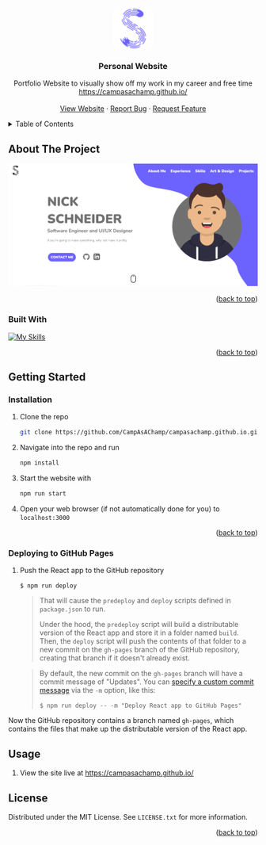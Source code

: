 <div id="top"></div>

<!-- PROJECT LOGO -->
<br />
<div align="center">
  <a href="https://github.com/CampAsAChamp/campasachamp.github.io">
    <img src="src/assets/S_Logo_Purple.svg" alt="Logo" width="80" height="80">
  </a>

<h3 align="center">Personal Website</h3>

  <p align="center">
    Portfolio Website to visually show off my work in my career and free time
    <br />
    <a href="https://campasachamp.github.io/">https://campasachamp.github.io/</a>
    <br />
    <br />
    <a href="https://campasachamp.github.io/">View Website</a>
    ·
    <a href="https://github.com/CampAsAChamp/campasachamp.github.io/issues">Report Bug</a>
    ·
    <a href="https://github.com/CampAsAChamp/campasachamp.github.io/issues">Request Feature</a>
  </p>
</div>



<!-- TABLE OF CONTENTS -->
<details>
  <summary>Table of Contents</summary>
  <ol>
    <li>
      <a href="#about-the-project">About The Project</a>
      <ul>
        <li><a href="#built-with">Built With</a></li>
      </ul>
    </li>
    <li>
      <a href="#getting-started">Getting Started</a>
      <ul>
        <li><a href="#installation">Installation</a></li>
      </ul>
    </li>
    <li><a href="#usage">Usage</a></li>
    <li><a href="#contributing">Contributing</a></li>
    <li><a href="#license">License</a></li>
  </ol>
</details>



<!-- ABOUT THE PROJECT -->
## About The Project

![product-screenshot]


<p align="right">(<a href="#top">back to top</a>)</p>



### Built With

[![My Skills](https://skillicons.dev/icons?i=react,js,html,css,figma,netlify,cloudflare)](https://skillicons.dev)

<p align="right">(<a href="#top">back to top</a>)</p>



<!-- GETTING STARTED -->
## Getting Started

### Installation

1. Clone the repo
    ```sh
    git clone https://github.com/CampAsAChamp/campasachamp.github.io.git
    ```
2. Navigate into the repo and run
    ```sh
    npm install 
    ```
3. Start the website with
    ```sh
    npm run start
    ```
4. Open your web browser (if not automatically done for you) to `localhost:3000`

<p align="right">(<a href="#top">back to top</a>)</p>

### Deploying to GitHub Pages
1. Push the React app to the GitHub repository

    ```shell
    $ npm run deploy
    ```

    > That will cause the `predeploy` and `deploy` scripts defined in `package.json` to run.
    >
    > Under the hood, the `predeploy` script will build a distributable version of the React app and store it in a folder named `build`. Then, the `deploy` script will push the contents of that folder to a new commit on the `gh-pages` branch of the GitHub repository, creating that branch if it doesn't already exist.

    > By default, the new commit on the `gh-pages` branch will have a commit message of "Updates". You can [specify a custom commit message](https://github.com/gitname/react-gh-pages/issues/80#issuecomment-1042449820) via the `-m` option, like this:
    > ```shell
    > $ npm run deploy -- -m "Deploy React app to GitHub Pages"
    > ```

Now the GitHub repository contains a branch named `gh-pages`, which contains the files that make up the distributable version of the React app.

## Usage

1. View the site live at https://campasachamp.github.io/

<!-- LICENSE -->
## License

Distributed under the MIT License. See `LICENSE.txt` for more information.

<p align="right">(<a href="#top">back to top</a>)</p>


[product-screenshot]: src/assets/website_screenshot.png
